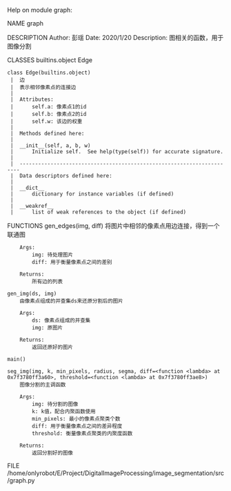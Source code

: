 Help on module graph:

NAME
    graph

DESCRIPTION
    Author: 彭瑶
    Date: 2020/1/20
    Description: 图相关的函数，用于图像分割

CLASSES
    builtins.object
        Edge
    
    class Edge(builtins.object)
     |  边
     |  表示相邻像素点的连接边
     |  
     |  Attributes:
     |      self.a: 像素点1的id
     |      self.b: 像素点2的id
     |      self.w: 该边的权重
     |  
     |  Methods defined here:
     |  
     |  __init__(self, a, b, w)
     |      Initialize self.  See help(type(self)) for accurate signature.
     |  
     |  ----------------------------------------------------------------------
     |  Data descriptors defined here:
     |  
     |  __dict__
     |      dictionary for instance variables (if defined)
     |  
     |  __weakref__
     |      list of weak references to the object (if defined)

FUNCTIONS
    gen_edges(img, diff)
        将图片中相邻的像素点用边连接，得到一个联通图
        
        Args:
            img: 待处理图片
            diff: 用于衡量像素点之间的差别
        
        Returns:
            所有边的列表
    
    gen_img(ds, img)
        由像素点组成的并查集ds来还原分割后的图片
        
        Args:
            ds: 像素点组成的并查集
            img: 原图片
        
        Returns:
            返回还原好的图片
    
    main()
    
    seg_img(img, k, min_pixels, radius, segma, diff=<function <lambda> at 0x7f3780ff3a60>, threshold=<function <lambda> at 0x7f3780ff3ae8>)
        图像分割的主调函数
        
        Args:
            img: 待分割的图像
            k: k值，配合内聚函数使用
            min_pixels: 最小的像素点聚类个数
            diff: 用于衡量像素点之间的差异程度
            threshold: 衡量像素点聚类的内聚度函数
        
        Returns:
            返回分割好的图像

FILE
    /home/onlyrobot/E/Project/DigitalImageProcessing/image_segmentation/src/graph.py


